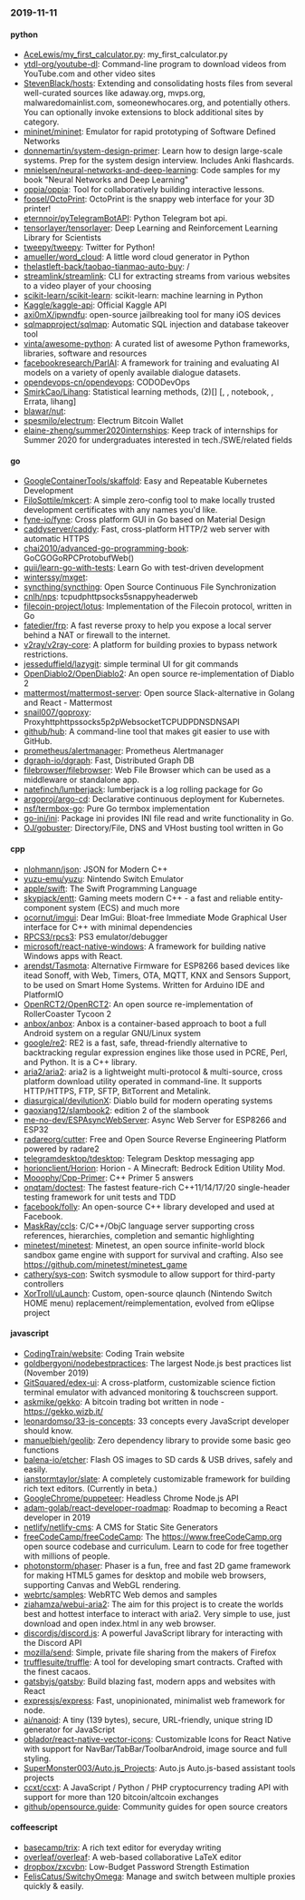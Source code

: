 ### 2019-11-11

#### python
* [AceLewis/my_first_calculator.py](https://github.com/AceLewis/my_first_calculator.py): my_first_calculator.py
* [ytdl-org/youtube-dl](https://github.com/ytdl-org/youtube-dl): Command-line program to download videos from YouTube.com and other video sites
* [StevenBlack/hosts](https://github.com/StevenBlack/hosts): Extending and consolidating hosts files from several well-curated sources like adaway.org, mvps.org, malwaredomainlist.com, someonewhocares.org, and potentially others. You can optionally invoke extensions to block additional sites by category.
* [mininet/mininet](https://github.com/mininet/mininet): Emulator for rapid prototyping of Software Defined Networks
* [donnemartin/system-design-primer](https://github.com/donnemartin/system-design-primer): Learn how to design large-scale systems. Prep for the system design interview. Includes Anki flashcards.
* [mnielsen/neural-networks-and-deep-learning](https://github.com/mnielsen/neural-networks-and-deep-learning): Code samples for my book "Neural Networks and Deep Learning"
* [oppia/oppia](https://github.com/oppia/oppia): Tool for collaboratively building interactive lessons.
* [foosel/OctoPrint](https://github.com/foosel/OctoPrint): OctoPrint is the snappy web interface for your 3D printer!
* [eternnoir/pyTelegramBotAPI](https://github.com/eternnoir/pyTelegramBotAPI): Python Telegram bot api.
* [tensorlayer/tensorlayer](https://github.com/tensorlayer/tensorlayer): Deep Learning and Reinforcement Learning Library for Scientists
* [tweepy/tweepy](https://github.com/tweepy/tweepy): Twitter for Python!
* [amueller/word_cloud](https://github.com/amueller/word_cloud): A little word cloud generator in Python
* [thelastleft-back/taobao-tianmao-auto-buy](https://github.com/thelastleft-back/taobao-tianmao-auto-buy): /
* [streamlink/streamlink](https://github.com/streamlink/streamlink): CLI for extracting streams from various websites to a video player of your choosing
* [scikit-learn/scikit-learn](https://github.com/scikit-learn/scikit-learn): scikit-learn: machine learning in Python
* [Kaggle/kaggle-api](https://github.com/Kaggle/kaggle-api): Official Kaggle API
* [axi0mX/ipwndfu](https://github.com/axi0mX/ipwndfu): open-source jailbreaking tool for many iOS devices
* [sqlmapproject/sqlmap](https://github.com/sqlmapproject/sqlmap): Automatic SQL injection and database takeover tool
* [vinta/awesome-python](https://github.com/vinta/awesome-python): A curated list of awesome Python frameworks, libraries, software and resources
* [facebookresearch/ParlAI](https://github.com/facebookresearch/ParlAI): A framework for training and evaluating AI models on a variety of openly available dialogue datasets.
* [opendevops-cn/opendevops](https://github.com/opendevops-cn/opendevops): CODODevOps
* [SmirkCao/Lihang](https://github.com/SmirkCao/Lihang): Statistical learning methods, (2)[] [, , notebook, , Errata, lihang]
* [blawar/nut](https://github.com/blawar/nut): 
* [spesmilo/electrum](https://github.com/spesmilo/electrum): Electrum Bitcoin Wallet
* [elaine-zheng/summer2020internships](https://github.com/elaine-zheng/summer2020internships): Keep track of internships for Summer 2020 for undergraduates interested in tech./SWE/related fields

#### go
* [GoogleContainerTools/skaffold](https://github.com/GoogleContainerTools/skaffold): Easy and Repeatable Kubernetes Development
* [FiloSottile/mkcert](https://github.com/FiloSottile/mkcert): A simple zero-config tool to make locally trusted development certificates with any names you'd like.
* [fyne-io/fyne](https://github.com/fyne-io/fyne): Cross platform GUI in Go based on Material Design
* [caddyserver/caddy](https://github.com/caddyserver/caddy): Fast, cross-platform HTTP/2 web server with automatic HTTPS
* [chai2010/advanced-go-programming-book](https://github.com/chai2010/advanced-go-programming-book):  GoCGOGoRPCProtobufWeb()
* [quii/learn-go-with-tests](https://github.com/quii/learn-go-with-tests): Learn Go with test-driven development
* [winterssy/mxget](https://github.com/winterssy/mxget): 
* [syncthing/syncthing](https://github.com/syncthing/syncthing): Open Source Continuous File Synchronization
* [cnlh/nps](https://github.com/cnlh/nps): tcpudphttpsocks5snappyheaderweb
* [filecoin-project/lotus](https://github.com/filecoin-project/lotus): Implementation of the Filecoin protocol, written in Go
* [fatedier/frp](https://github.com/fatedier/frp): A fast reverse proxy to help you expose a local server behind a NAT or firewall to the internet.
* [v2ray/v2ray-core](https://github.com/v2ray/v2ray-core): A platform for building proxies to bypass network restrictions.
* [jesseduffield/lazygit](https://github.com/jesseduffield/lazygit): simple terminal UI for git commands
* [OpenDiablo2/OpenDiablo2](https://github.com/OpenDiablo2/OpenDiablo2): An open source re-implementation of Diablo 2
* [mattermost/mattermost-server](https://github.com/mattermost/mattermost-server): Open source Slack-alternative in Golang and React - Mattermost
* [snail007/goproxy](https://github.com/snail007/goproxy): Proxyhttphttpssocks5p2pWebsocketTCPUDPDNSDNSAPI
* [github/hub](https://github.com/github/hub): A command-line tool that makes git easier to use with GitHub.
* [prometheus/alertmanager](https://github.com/prometheus/alertmanager): Prometheus Alertmanager
* [dgraph-io/dgraph](https://github.com/dgraph-io/dgraph): Fast, Distributed Graph DB
* [filebrowser/filebrowser](https://github.com/filebrowser/filebrowser):  Web File Browser which can be used as a middleware or standalone app.
* [natefinch/lumberjack](https://github.com/natefinch/lumberjack): lumberjack is a log rolling package for Go
* [argoproj/argo-cd](https://github.com/argoproj/argo-cd): Declarative continuous deployment for Kubernetes.
* [nsf/termbox-go](https://github.com/nsf/termbox-go): Pure Go termbox implementation
* [go-ini/ini](https://github.com/go-ini/ini): Package ini provides INI file read and write functionality in Go.
* [OJ/gobuster](https://github.com/OJ/gobuster): Directory/File, DNS and VHost busting tool written in Go

#### cpp
* [nlohmann/json](https://github.com/nlohmann/json): JSON for Modern C++
* [yuzu-emu/yuzu](https://github.com/yuzu-emu/yuzu): Nintendo Switch Emulator
* [apple/swift](https://github.com/apple/swift): The Swift Programming Language
* [skypjack/entt](https://github.com/skypjack/entt): Gaming meets modern C++ - a fast and reliable entity-component system (ECS) and much more
* [ocornut/imgui](https://github.com/ocornut/imgui): Dear ImGui: Bloat-free Immediate Mode Graphical User interface for C++ with minimal dependencies
* [RPCS3/rpcs3](https://github.com/RPCS3/rpcs3): PS3 emulator/debugger
* [microsoft/react-native-windows](https://github.com/microsoft/react-native-windows): A framework for building native Windows apps with React.
* [arendst/Tasmota](https://github.com/arendst/Tasmota): Alternative Firmware for ESP8266 based devices like itead Sonoff, with Web, Timers, OTA, MQTT, KNX and Sensors Support, to be used on Smart Home Systems. Written for Arduino IDE and PlatformIO
* [OpenRCT2/OpenRCT2](https://github.com/OpenRCT2/OpenRCT2): An open source re-implementation of RollerCoaster Tycoon 2 
* [anbox/anbox](https://github.com/anbox/anbox): Anbox is a container-based approach to boot a full Android system on a regular GNU/Linux system
* [google/re2](https://github.com/google/re2): RE2 is a fast, safe, thread-friendly alternative to backtracking regular expression engines like those used in PCRE, Perl, and Python. It is a C++ library.
* [aria2/aria2](https://github.com/aria2/aria2): aria2 is a lightweight multi-protocol & multi-source, cross platform download utility operated in command-line. It supports HTTP/HTTPS, FTP, SFTP, BitTorrent and Metalink.
* [diasurgical/devilutionX](https://github.com/diasurgical/devilutionX): Diablo build for modern operating systems
* [gaoxiang12/slambook2](https://github.com/gaoxiang12/slambook2): edition 2 of the slambook
* [me-no-dev/ESPAsyncWebServer](https://github.com/me-no-dev/ESPAsyncWebServer): Async Web Server for ESP8266 and ESP32
* [radareorg/cutter](https://github.com/radareorg/cutter): Free and Open Source Reverse Engineering Platform powered by radare2
* [telegramdesktop/tdesktop](https://github.com/telegramdesktop/tdesktop): Telegram Desktop messaging app
* [horionclient/Horion](https://github.com/horionclient/Horion): Horion - A Minecraft: Bedrock Edition Utility Mod.
* [Mooophy/Cpp-Primer](https://github.com/Mooophy/Cpp-Primer): C++ Primer 5 answers
* [onqtam/doctest](https://github.com/onqtam/doctest): The fastest feature-rich C++11/14/17/20 single-header testing framework for unit tests and TDD
* [facebook/folly](https://github.com/facebook/folly): An open-source C++ library developed and used at Facebook.
* [MaskRay/ccls](https://github.com/MaskRay/ccls): C/C++/ObjC language server supporting cross references, hierarchies, completion and semantic highlighting
* [minetest/minetest](https://github.com/minetest/minetest): Minetest, an open source infinite-world block sandbox game engine with support for survival and crafting. Also see https://github.com/minetest/minetest_game
* [cathery/sys-con](https://github.com/cathery/sys-con): Switch sysmodule to allow support for third-party controllers
* [XorTroll/uLaunch](https://github.com/XorTroll/uLaunch):  Custom, open-source qlaunch (Nintendo Switch HOME menu) replacement/reimplementation, evolved from eQlipse project

#### javascript
* [CodingTrain/website](https://github.com/CodingTrain/website): Coding Train website
* [goldbergyoni/nodebestpractices](https://github.com/goldbergyoni/nodebestpractices):  The largest Node.js best practices list (November 2019)
* [GitSquared/edex-ui](https://github.com/GitSquared/edex-ui): A cross-platform, customizable science fiction terminal emulator with advanced monitoring & touchscreen support.
* [askmike/gekko](https://github.com/askmike/gekko): A bitcoin trading bot written in node - https://gekko.wizb.it/
* [leonardomso/33-js-concepts](https://github.com/leonardomso/33-js-concepts):  33 concepts every JavaScript developer should know.
* [manuelbieh/geolib](https://github.com/manuelbieh/geolib): Zero dependency library to provide some basic geo functions
* [balena-io/etcher](https://github.com/balena-io/etcher): Flash OS images to SD cards & USB drives, safely and easily.
* [ianstormtaylor/slate](https://github.com/ianstormtaylor/slate): A completely customizable framework for building rich text editors. (Currently in beta.)
* [GoogleChrome/puppeteer](https://github.com/GoogleChrome/puppeteer): Headless Chrome Node.js API
* [adam-golab/react-developer-roadmap](https://github.com/adam-golab/react-developer-roadmap): Roadmap to becoming a React developer in 2019
* [netlify/netlify-cms](https://github.com/netlify/netlify-cms): A CMS for Static Site Generators
* [freeCodeCamp/freeCodeCamp](https://github.com/freeCodeCamp/freeCodeCamp): The https://www.freeCodeCamp.org open source codebase and curriculum. Learn to code for free together with millions of people.
* [photonstorm/phaser](https://github.com/photonstorm/phaser): Phaser is a fun, free and fast 2D game framework for making HTML5 games for desktop and mobile web browsers, supporting Canvas and WebGL rendering.
* [webrtc/samples](https://github.com/webrtc/samples): WebRTC Web demos and samples
* [ziahamza/webui-aria2](https://github.com/ziahamza/webui-aria2): The aim for this project is to create the worlds best and hottest interface to interact with aria2. Very simple to use, just download and open index.html in any web browser.
* [discordjs/discord.js](https://github.com/discordjs/discord.js): A powerful JavaScript library for interacting with the Discord API
* [mozilla/send](https://github.com/mozilla/send): Simple, private file sharing from the makers of Firefox
* [trufflesuite/truffle](https://github.com/trufflesuite/truffle): A tool for developing smart contracts. Crafted with the finest cacaos.
* [gatsbyjs/gatsby](https://github.com/gatsbyjs/gatsby): Build blazing fast, modern apps and websites with React
* [expressjs/express](https://github.com/expressjs/express): Fast, unopinionated, minimalist web framework for node.
* [ai/nanoid](https://github.com/ai/nanoid): A tiny (139 bytes), secure, URL-friendly, unique string ID generator for JavaScript
* [oblador/react-native-vector-icons](https://github.com/oblador/react-native-vector-icons): Customizable Icons for React Native with support for NavBar/TabBar/ToolbarAndroid, image source and full styling.
* [SuperMonster003/Auto.js_Projects](https://github.com/SuperMonster003/Auto.js_Projects): Auto.js Auto.js-based assistant tools projects
* [ccxt/ccxt](https://github.com/ccxt/ccxt): A JavaScript / Python / PHP cryptocurrency trading API with support for more than 120 bitcoin/altcoin exchanges
* [github/opensource.guide](https://github.com/github/opensource.guide):  Community guides for open source creators

#### coffeescript
* [basecamp/trix](https://github.com/basecamp/trix): A rich text editor for everyday writing
* [overleaf/overleaf](https://github.com/overleaf/overleaf): A web-based collaborative LaTeX editor
* [dropbox/zxcvbn](https://github.com/dropbox/zxcvbn): Low-Budget Password Strength Estimation
* [FelisCatus/SwitchyOmega](https://github.com/FelisCatus/SwitchyOmega): Manage and switch between multiple proxies quickly & easily.
